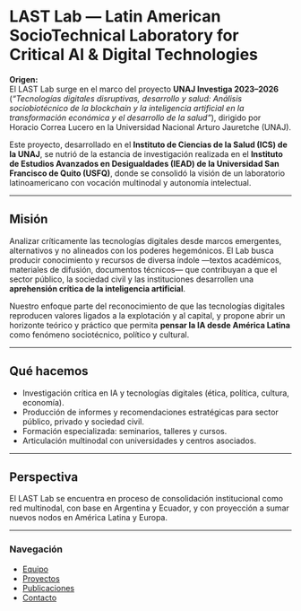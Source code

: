 # LAST Lab — Latin American SocioTechnical Laboratory for Critical AI & Digital Technologies

**Origen:**  
El LAST Lab surge en el marco del proyecto **UNAJ Investiga 2023–2026**  
(*“Tecnologías digitales disruptivas, desarrollo y salud: Análisis sociobiotécnico de la blockchain y la inteligencia artificial en la transformación económica y el desarrollo de la salud”*), dirigido por Horacio Correa Lucero en la Universidad Nacional Arturo Jauretche (UNAJ).  

Este proyecto, desarrollado en el **Instituto de Ciencias de la Salud (ICS) de la UNAJ**, se nutrió de la estancia de investigación realizada en el **Instituto de Estudios Avanzados en Desigualdades (IEAD) de la Universidad San Francisco de Quito (USFQ)**, donde se consolidó la visión de un laboratorio latinoamericano con vocación multinodal y autonomía intelectual.

---

## Misión
Analizar críticamente las tecnologías digitales desde marcos emergentes, alternativos y no alineados con los poderes hegemónicos. El Lab busca producir conocimiento y recursos de diversa índole —textos académicos, materiales de difusión, documentos técnicos— que contribuyan a que el sector público, la sociedad civil y las instituciones desarrollen una **aprehensión crítica de la inteligencia artificial**.  

Nuestro enfoque parte del reconocimiento de que las tecnologías digitales reproducen valores ligados a la explotación y al capital, y propone abrir un horizonte teórico y práctico que permita **pensar la IA desde América Latina** como fenómeno sociotécnico, político y cultural.

---

## Qué hacemos
- Investigación crítica en IA y tecnologías digitales (ética, política, cultura, economía).  
- Producción de informes y recomendaciones estratégicas para sector público, privado y sociedad civil.  
- Formación especializada: seminarios, talleres y cursos.  
- Articulación multinodal con universidades y centros asociados.  

---

## Perspectiva
El LAST Lab se encuentra en proceso de consolidación institucional como red multinodal, con base en Argentina y Ecuador, y con proyección a sumar nuevos nodos en América Latina y Europa.  

---

### Navegación
- [Equipo](./equipo.md)  
- [Proyectos](./proyectos.md)  
- [Publicaciones](./publicaciones.md)  
- [Contacto](./contacto.md)  
